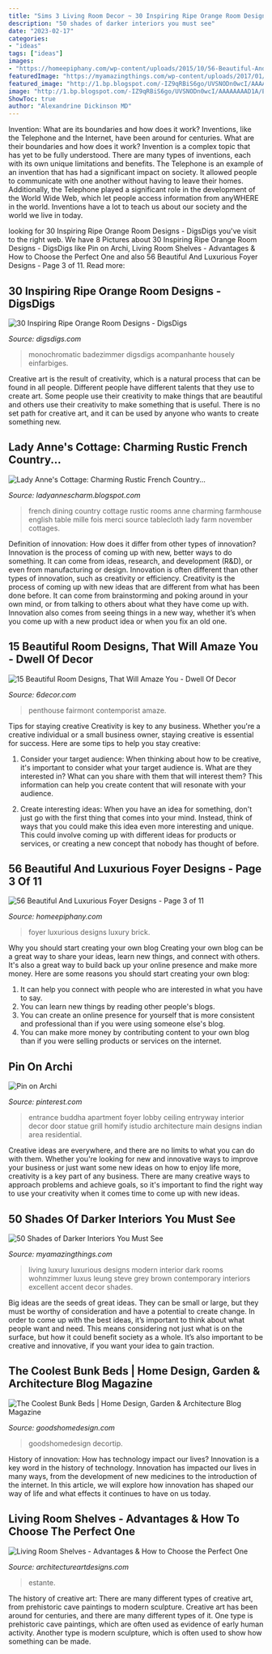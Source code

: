 ```yaml
---
title: "Sims 3 Living Room Decor ~ 30 Inspiring Ripe Orange Room Designs"
description: "50 shades of darker interiors you must see"
date: "2023-02-17"
categories:
- "ideas"
tags: ["ideas"]
images:
- "https://homeepiphany.com/wp-content/uploads/2015/10/56-Beautiful-And-Luxurious-Foyer-Designs-13.jpg"
featuredImage: "https://myamazingthings.com/wp-content/uploads/2017/01/luxury-living-room-dark-color-grey-sofa-dekoki.jpg"
featured_image: "http://1.bp.blogspot.com/-IZ9qRBiS6go/UVSNODn0wcI/AAAAAAAAD1A/ExBYgLpUOfw/s1600/rusticfrenchcountry10.jpg"
image: "http://1.bp.blogspot.com/-IZ9qRBiS6go/UVSNODn0wcI/AAAAAAAAD1A/ExBYgLpUOfw/s1600/rusticfrenchcountry10.jpg"
ShowToc: true
author: "Alexandrine Dickinson MD"
---
```



Invention: What are its boundaries and how does it work?
Inventions, like the Telephone and the Internet, have been around for centuries. What are their boundaries and how does it work? Invention is a complex topic that has yet to be fully understood. There are many types of inventions, each with its own unique limitations and benefits. The Telephone is an example of an invention that has had a significant impact on society. It allowed people to communicate with one another without having to leave their homes. Additionally, the Telephone played a significant role in the development of the World Wide Web, which let people access information from anyWHERE in the world. Inventions have a lot to teach us about our society and the world we live in today.

	

		
looking for 30 Inspiring Ripe Orange Room Designs - DigsDigs you've visit to the right web. We have 8 Pictures about 30 Inspiring Ripe Orange Room Designs - DigsDigs like Pin on Archi, Living Room Shelves - Advantages &amp; How to Choose the Perfect One and also 56 Beautiful And Luxurious Foyer Designs - Page 3 of 11. Read more:
		
    
## 30 Inspiring Ripe Orange Room Designs - DigsDigs

<img loading=lazy src="https://www.digsdigs.com/photos/bright-and-inspiring-orange-room-designs-18.jpg" onerror="this.onerror=null;this.src='https://tse3.mm.bing.net/th?id=OIP.7PK3Cf_wPfMezy1qKjPLfAHaJ-&amp;pid=15.1';" alt="30 Inspiring Ripe Orange Room Designs - DigsDigs">

_Source: digsdigs.com_

>monochromatic badezimmer digsdigs acompanhante housely einfarbiges. 

	

Creative art is the result of creativity, which is a natural process that can be found in all people. Different people have different talents that they use to create art. Some people use their creativity to make things that are beautiful and others use their creativity to make something that is useful. There is no set path for creative art, and it can be used by anyone who wants to create something new.

    
## Lady Anne&#039;s Cottage: Charming Rustic French Country...

<img loading=lazy src="http://1.bp.blogspot.com/-IZ9qRBiS6go/UVSNODn0wcI/AAAAAAAAD1A/ExBYgLpUOfw/s1600/rusticfrenchcountry10.jpg" onerror="this.onerror=null;this.src='https://tse3.mm.bing.net/th?id=OIP.mTKKTveL4_FrGLkPdbPKKwAAAA&amp;pid=15.1';" alt="Lady Anne&#039;s Cottage: Charming Rustic French Country...">

_Source: ladyannescharm.blogspot.com_

>french dining country cottage rustic rooms anne charming farmhouse english table mille fois merci source tablecloth lady farm november cottages. 

	

Definition of innovation: How does it differ from other types of innovation?
Innovation is the process of coming up with new, better ways to do something. It can come from ideas, research, and development (R&D), or even from manufacturing or design. Innovation is often different than other types of innovation, such as creativity or efficiency.
Creativity is the process of coming up with new ideas that are different from what has been done before. It can come from brainstorming and poking around in your own mind, or from talking to others about what they have come up with. Innovation also comes from seeing things in a new way, whether it’s when you come up with a new product idea or when you fix an old one.

    
## 15 Beautiful Room Designs, That Will Amaze You - Dwell Of Decor

<img loading=lazy src="https://1.bp.blogspot.com/-HR7AxVLjKVQ/V8EEEfDhtoI/AAAAAAAArHU/pcU1Y9plRusUqR9yzmlvjZsAtNoI8zyTACLcB/s1600/246.jpg" onerror="this.onerror=null;this.src='https://tse4.mm.bing.net/th?id=OIP.7Xo4FzZTZQo0r25MHxQTugHaFH&amp;pid=15.1';" alt="15 Beautiful Room Designs, That Will Amaze You - Dwell Of Decor">

_Source: 6decor.com_

>penthouse fairmont contemporist amaze. 

	

Tips for staying creative
Creativity is key to any business. Whether you're a creative individual or a small business owner, staying creative is essential for success. Here are some tips to help you stay creative: 
1. Consider your target audience: When thinking about how to be creative, it's important to consider what your target audience is. What are they interested in? What can you share with them that will interest them? This information can help you create content that will resonate with your audience. 

2. Create interesting ideas: When you have an idea for something, don't just go with the first thing that comes into your mind. Instead, think of ways that you could make this idea even more interesting and unique. This could involve coming up with different ideas for products or services, or creating a new concept that nobody has thought of before. 


    
## 56 Beautiful And Luxurious Foyer Designs - Page 3 Of 11

<img loading=lazy src="https://homeepiphany.com/wp-content/uploads/2015/10/56-Beautiful-And-Luxurious-Foyer-Designs-13.jpg" onerror="this.onerror=null;this.src='https://tse3.mm.bing.net/th?id=OIP.uccDiOUKFuNVcHCI1hVxiQHaKw&amp;pid=15.1';" alt="56 Beautiful And Luxurious Foyer Designs - Page 3 of 11">

_Source: homeepiphany.com_

>foyer luxurious designs luxury brick. 

	

Why you should start creating your own blog
Creating your own blog can be a great way to share your ideas, learn new things, and connect with others. It's also a great way to build back up your online presence and make more money. Here are some reasons you should start creating your own blog: 
1. It can help you connect with people who are interested in what you have to say. 
2. You can learn new things by reading other people's blogs. 
3. You can create an online presence for yourself that is more consistent and professional than if you were using someone else's blog. 
4. You can make more money by contributing content to your own blog than if you were selling products or services on the internet.

    
## Pin On Archi

<img loading=lazy src="https://i.pinimg.com/736x/59/05/b5/5905b57f3da92e4cea0957164b8d3c76.jpg" onerror="this.onerror=null;this.src='https://tse2.mm.bing.net/th?id=OIP.dQ-SfNUW4_SqAxyuAhf-IgHaLF&amp;pid=15.1';" alt="Pin on Archi">

_Source: pinterest.com_

>entrance buddha apartment foyer lobby ceiling entryway interior decor door statue grill homify istudio architecture main designs indian area residential. 

	

Creative ideas are everywhere, and there are no limits to what you can do with them. Whether you're looking for new and innovative ways to improve your business or just want some new ideas on how to enjoy life more, creativity is a key part of any business. There are many creative ways to approach problems and achieve goals, so it's important to find the right way to use your creativity when it comes time to come up with new ideas.

    
## 50 Shades Of Darker Interiors You Must See

<img loading=lazy src="https://myamazingthings.com/wp-content/uploads/2017/01/luxury-living-room-dark-color-grey-sofa-dekoki.jpg" onerror="this.onerror=null;this.src='https://tse2.mm.bing.net/th?id=OIP.DntS79p00FIUPv-UutA2sAHaE8&amp;pid=15.1';" alt="50 Shades of Darker Interiors You Must See">

_Source: myamazingthings.com_

>living luxury luxurious designs modern interior dark rooms wohnzimmer luxus leung steve grey brown contemporary interiors excellent accent decor shades. 

	

Big ideas are the seeds of great ideas. They can be small or large, but they must be worthy of consideration and have a potential to create change. In order to come up with the best ideas, it’s important to think about what people want and need. This means considering not just what is on the surface, but how it could benefit society as a whole. It’s also important to be creative and innovative, if you want your idea to gain traction.

    
## The Coolest Bunk Beds | Home Design, Garden &amp; Architecture Blog Magazine

<img loading=lazy src="https://www.goodshomedesign.com/wp-content/uploads/2020/01/CoolestBunkBed-19-640x640.jpg" onerror="this.onerror=null;this.src='https://tse2.mm.bing.net/th?id=OIP.70LvWXm0dslJ8nYeUt8QEgHaHa&amp;pid=15.1';" alt="The Coolest Bunk Beds | Home Design, Garden &amp; Architecture Blog Magazine">

_Source: goodshomedesign.com_

>goodshomedesign decortip. 

	

History of innovation: How has technology impact our lives?
Innovation is a key word in the history of technology. Innovation has impacted our lives in many ways, from the development of new medicines to the introduction of the internet. In this article, we will explore how innovation has shaped our way of life and what effects it continues to have on us today.

    
## Living Room Shelves - Advantages &amp; How To Choose The Perfect One

<img loading=lazy src="https://www.architectureartdesigns.com/wp-content/uploads/2020/09/1-20-630x889.jpg" onerror="this.onerror=null;this.src='https://tse3.mm.bing.net/th?id=OIP.o321I1FtRdhspFLuC4yS_AHaKc&amp;pid=15.1';" alt="Living Room Shelves - Advantages &amp; How to Choose the Perfect One">

_Source: architectureartdesigns.com_

>estante. 

	

The history of creative art: There are many different types of creative art, from prehistoric cave paintings to modern sculpture.
Creative art has been around for centuries, and there are many different types of it. One type is prehistoric cave paintings, which are often used as evidence of early human activity. Another type is modern sculpture, which is often used to show how something can be made.

